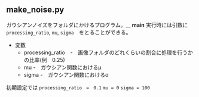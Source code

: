 ## make_noise.py
ガウシアンノイズをフォルダにかけるプログラム。__
__main__ 実行時には引数に　`processing_ratio`, `mu`, `sigma`　をとることができる。

* 変数
  * processing_ratio　-　画像フォルダのどれくらいの割合に処理を行うかの比率(例　0.25)
  * mu -　ガウシアン関数におけるμ
  * sigma -　ガウシアン関数におけるσ

初期設定では
`processing_ratio　=　0.1`
`mu = 0`
`sigma = 100`
